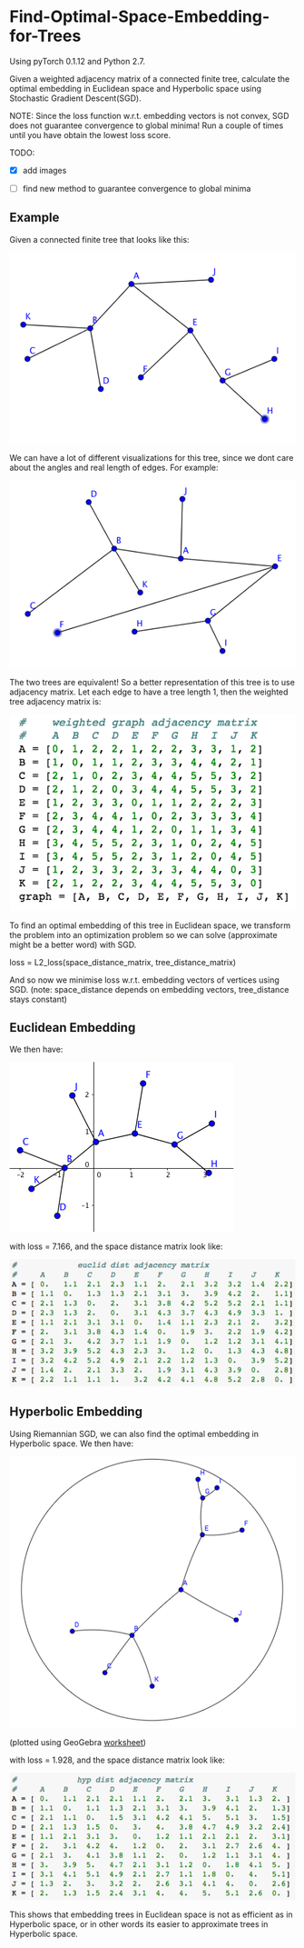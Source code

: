 # Find-Optimal-Space-Embedding-for-Trees

Using pyTorch 0.1.12 and Python 2.7.

Given a weighted adjacency matrix of a connected finite tree, calculate the optimal embedding in Euclidean space and Hyperbolic space using Stochastic Gradient Descent(SGD).

NOTE:
Since the loss function w.r.t. embedding vectors is not convex, SGD does not guarantee convergence to global minima! 
Run a couple of times until you have obtain the lowest loss score.

TODO:
- [x] add images

- [ ] find new method to guarantee convergence to global minima

## Example

Given a connected finite tree that looks like this:

![alt text][tree_1]

We can have a lot of different visualizations for this tree, since we dont care about the angles and real length of edges. 
For example:

![alt text][tree_2]

The two trees are equivalent! So a better representation of this tree is to use adjacency matrix. Let each edge to have a tree length 1, then the weighted tree adjacency matrix is:

![alt text][tree_dist_matrix]

To find an optimal embedding of this tree in Euclidean space, we transform the problem into an optimization problem so we can solve (approximate might be a better word) with SGD.

loss = L2_loss(space_distance_matrix, tree_distance_matrix)

And so now we minimise loss w.r.t. embedding vectors of vertices using SGD. 
(note: space_distance depends on embedding vectors, tree_distance stays constant)

## Euclidean Embedding

We then have:

![alt text][euclid_tree]

with loss = 7.166, and the space distance matrix look like:

![alt text][euclid_dist_matrix]

## Hyperbolic Embedding

Using Riemannian SGD, we can also find the optimal embedding in Hyperbolic space. We then have:

![alt text][hyp_tree] 

(plotted using GeoGebra [worksheet](https://www.geogebra.org/m/R5e9AggU))

with loss = 1.928, and the space distance matrix look like:

![alt text][hyp_dist_matrix]

This shows that embedding trees in Euclidean space is not as efficient as in Hyperbolic space, or in other words its easier to approximate trees in Hyperbolic space.

[tree_1]: https://github.com/marcoleewow/Find-Optimal-Space-Embedding-for-Trees/blob/master/images/tree_1.png "Tree Example"
[tree_2]: https://github.com/marcoleewow/Find-Optimal-Space-Embedding-for-Trees/blob/master/images/tree_2.png "Tree Example 2"
[tree_dist_matrix]: https://github.com/marcoleewow/Find-Optimal-Space-Embedding-for-Trees/blob/master/images/tree_dist_matrix.png "tree_dist_matrix"
[euclid_tree]: https://github.com/marcoleewow/Find-Optimal-Space-Embedding-for-Trees/blob/master/images/euclid_tree.png "euclid_tree"
[euclid_dist_matrix]: https://github.com/marcoleewow/Find-Optimal-Space-Embedding-for-Trees/blob/master/images/euclid_dist_matrix.png "euclid_dist_matrix"
[hyp_tree]: https://github.com/marcoleewow/Find-Optimal-Space-Embedding-for-Trees/blob/master/images/hyp_tree.png "hyp_tree"
[hyp_dist_matrix]: https://github.com/marcoleewow/Find-Optimal-Space-Embedding-for-Trees/blob/master/images/hyp_dist_matrix.png "hyp_dist_matrix"
